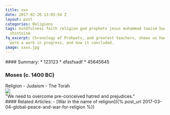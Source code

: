 ```yaml
---
title: xxx
date: 2017-02-26 13:03:54 Z
layout: post
categories: Religions
tags: mindfulness faith religion god prophets jesus muhammad taoism buddhism hinduism
  shintoism
fq_excerpt: Chronology of Prohpets, and greatest teachers, shows us how their teachings
  were a work in progress, and how it concluded.
image: xxxx.jpg
---
```


<div class='post-summary' markdown='1'>
#### Summary:
*   123123
*   dfasfsadf
*   45645645
</div>





<div class='post-block' >
    <h3 class=''>Moses (c. 1400 BC)</h3>
    Religion - Judaism - The Torah
    <div class='amazon-item'>
            <a href="https://www.amazon.com/gp/product/1590459342/ref=as_li_tl?ie=UTF8&amp;camp=1789&amp;creative=9325&amp;creativeASIN=1590459342&amp;linkCode=as2&amp;tag=primalnow-20&amp;linkId=ecd3d048e0019d97869399a40f9cafce" target="_blank"><img src="//ws-na.amazon-adsystem.com/widgets/q?_encoding=UTF8&amp;MarketPlace=US&amp;ASIN=1590459342&amp;ServiceVersion=20070822&amp;ID=AsinImage&amp;WS=1&amp;Format=_SL250_&amp;tag=primalnow-20" border="0" /></a><img style="border: none !important; margin: 0px !important;" src="//ir-na.amazon-adsystem.com/e/ir?t=primalnow-20&amp;l=am2&amp;o=1&amp;a=1590459342" alt="" width="1" height="1" border="0" />
    </div>
</div>









<div class='quotation'>
"We need to overcome pre-conceived hatred and prejudices."
</div>








<div class='post-block' markdown='1' id='related-articles'>
#### Related Articles:
-   [War in the name of religion]({% post_url 2017-03-04-global-peace-and-war-for-religion %})
</div>
